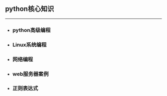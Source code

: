 ## python核心知识
********************
- ### python高级编程
- ### Linux系统编程
- ### 网络编程
- ### web服务器案例
- ### 正则表达式
